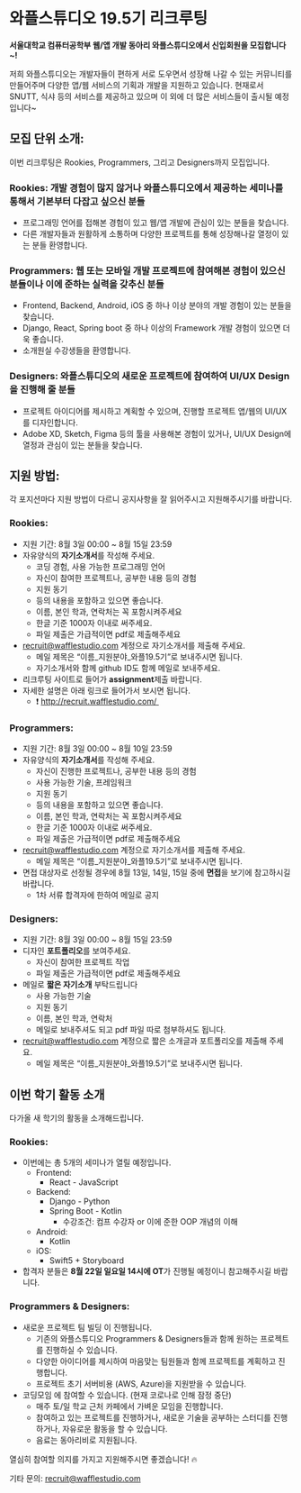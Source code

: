# 와플스튜디오 19.5기 리크루팅

**서울대학교 컴퓨터공학부 웹/앱 개발 동아리 와플스튜디오에서 신입회원을 모집합니다~!**

저희 와플스튜디오는 개발자들이 편하게 서로 도우면서 성장해 나갈 수 있는 커뮤니티를 만들어주며 다양한 앱/웹 서비스의 기획과 개발을 지원하고 있습니다. 현재로서 SNUTT, 식샤 등의 서비스를 제공하고 있으며 이 외에 더 많은 서비스들이 출시될 예정입니다~

## 모집 단위 소개:
이번 리크루팅은 Rookies, Programmers, 그리고 Designers까지 모집입니다.

### Rookies: 개발 경험이 많지 않거나 와플스튜디오에서 제공하는 세미나를 통해서 기본부터 다잡고 싶으신 분들
* 프로그래밍 언어를 접해본 경험이 있고 웹/앱 개발에 관심이 있는 분들을 찾습니다.
* 다른 개발자들과 원활하게 소통하며 다양한 프로젝트를 통해 성장해나갈 열정이 있는 분들 환영합니다.

### Programmers: 웹 또는 모바일 개발 프로젝트에 참여해본 경험이 있으신 분들이나 이에 준하는 실력을 갖추신 분들
* Frontend, Backend, Android, iOS 중 하나 이상 분야의 개발 경험이 있는 분들을 찾습니다.
* Django, React, Spring boot 중 하나 이상의 Framework 개발 경험이 있으면 더욱 좋습니다.
* 소개원실 수강생들을 환영합니다.

### Designers: 와플스튜디오의 새로운 프로젝트에 참여하여 UI/UX Design을 진행해 줄 분들
* 프로젝트 아이디어를 제시하고 계획할 수 있으며, 진행할 프로젝트 앱/웹의 UI/UX를 디자인합니다.
* Adobe XD, Sketch, Figma 등의 툴을 사용해본 경험이 있거나, UI/UX Design에 열정과 관심이 있는 분들을 찾습니다.

## 지원 방법:
각 포지션마다 지원 방법이 다르니 공지사항을 잘 읽어주시고 지원해주시기를 바랍니다.

### Rookies:
* 지원 기간: 8월 3일 00:00 ~ 8월 15일 23:59
* 자유양식의 **자기소개서**를 작성해 주세요.
    * 코딩 경험, 사용 가능한 프로그래밍 언어
    * 자신이 참여한 프로젝트나, 공부한 내용 등의 경험
    * 지원 동기
    * 등의 내용을 포함하고 있으면 좋습니다.
    * 이름, 본인 학과, 연락처는 꼭 포함시켜주세요
    * 한글 기준 1000자 이내로 써주세요.
    * 파일 제출은 가급적이면 pdf로 제출해주세요
* recruit@wafflestudio.com 계정으로 자기소개서를 제출해 주세요.
    * 메일 제목은 “이름_지원분야_와플19.5기”로 보내주시면 됩니다.
    * 자기소개서와 함께 github ID도 함께 메일로 보내주세요.
* 리크루팅 사이트로 들어가 **assignment**제출 바랍니다.
* 자세한 설명은 아래 링크로 들어가서 보시면 됩니다.
   * ❗ http://recruit.wafflestudio.com/ 

### Programmers:
* 지원 기간: 8월 3일 00:00 ~ 8월 10일 23:59
* 자유양식의 **자기소개서**를 작성해 주세요.
    * 자신이 진행한 프로젝트나, 공부한 내용 등의 경험
    * 사용 가능한 기술, 프레임워크
    * 지원 동기
    * 등의 내용을 포함하고 있으면 좋습니다.
    * 이름, 본인 학과, 연락처는 꼭 포함시켜주세요
    * 한글 기준 1000자 이내로 써주세요.
    * 파일 제출은 가급적이면 pdf로 제출해주세요
* recruit@wafflestudio.com 계정으로 자기소개서를 제출해 주세요.
    * 메일 제목은 “이름_지원분야_와플19.5기”로 보내주시면 됩니다.
* 면접 대상자로 선정될 경우에 8월 13일, 14일, 15일 중에 **면접**을 보기에 참고하시길 바랍니다.
    * 1차 서류 합격자에 한하여 메일로 공지

### Designers:
* 지원 기간: 8월 3일 00:00 ~ 8월 15일 23:59
* 디자인 **포트폴리오**를 보여주세요.
    * 자신이 참여한 프로젝트 작업
    * 파일 제출은 가급적이면 pdf로 제출해주세요
* 메일로 **짧은 자기소개** 부탁드립니다
    * 사용 가능한 기술
    * 지원 동기
    * 이름, 본인 학과, 연락처
    * 메일로 보내주셔도 되고 pdf 파일 따로 첨부하셔도 됩니다.
* recruit@wafflestudio.com 계정으로 짧은 소개글과 포트폴리오를 제출해 주세요.
    * 메일 제목은 “이름_지원분야_와플19.5기”로 보내주시면 됩니다.

## 이번 학기 활동 소개
다가올 새 학기의 활동을 소개해드립니다.

### Rookies:
* 이번에는 총 5개의 세미나가 열릴 예정입니다.
    * Frontend:
        * React - JavaScript
    * Backend:
        * Django - Python
        * Spring Boot - Kotlin
            * 수강조건: 컴프 수강자 or 이에 준한 OOP 개념의 이해
    * Android:
        * Kotlin
    * iOS:
        * Swift5 + Storyboard
* 합격자 분들은 **8월 22일 일요일 14시에 OT**가 진행될 예정이니 참고해주시길 바랍니다.

### Programmers & Designers:
* 새로운 프로젝트 팀 빌딩 이 진행됩니다.
    * 기존의 와플스튜디오 Programmers & Designers들과 함께 원하는 프로젝트를 진행하실 수 있습니다.
    * 다양한 아이디어를 제시하여 마음맞는 팀원들과 함께 프로젝트를 계획하고 진행합니다.
    * 프로젝트 초기 서버비용 (AWS, Azure)을 지원받을 수 있습니다.
* 코딩모임 에 참여할 수 있습니다. (현재 코로나로 인해 잠정 중단)
    * 매주 토/일 학교 근처 카페에서 가벼운 모임을 진행합니다.
    * 참여하고 있는 프로젝트를 진행하거나, 새로운 기술을 공부하는 스터디를 진행하거나, 자유로운 활동을 할 수 있습니다.
    * 음료는 동아리비로 지원됩니다.



열심히 참여할 의지를 가지고 지원해주시면 좋겠습니다! 🔥

기타 문의: recruit@wafflestudio.com
